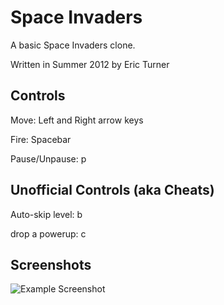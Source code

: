Space Invaders
==============

A basic Space Invaders clone.

Written in Summer 2012 by Eric Turner

Controls
--------

Move:              Left and Right arrow keys

Fire:              Spacebar

Pause/Unpause:     p

Unofficial Controls (aka Cheats)
--------------------------------

Auto-skip level:   b

drop a powerup:    c

Screenshots
-----------

![Example Screenshot](https://raw.githubusercontent.com/elturner/space_invaders/tree/master/files/images/example_screenshot.png)
